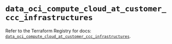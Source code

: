 # `data_oci_compute_cloud_at_customer_ccc_infrastructures`

Refer to the Terraform Registry for docs: [`data_oci_compute_cloud_at_customer_ccc_infrastructures`](https://registry.terraform.io/providers/oracle/oci/6.18.0/docs/data-sources/compute_cloud_at_customer_ccc_infrastructures).
